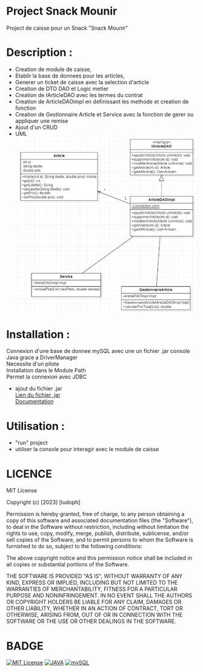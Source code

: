 # Project Snack Mounir

Project de caisse pour un Snack "Snack Mounir"

# Description :

- Creation de module de caisse,
- Etablir la base de donnees pour les articles,
- Generer un ticket de caisse avec la selection d'article
- Creation de DTO DAO et Logic metier
- Creation de IArticleDAO avec les termes du contrat
- Creation de ArticleDAOimpl en definissant les methode et creation de fonction
- Creation de Gestionnaire Article et Service avec la fonction de gerer ou appliquer une remise
- Ajout d'un CRUD
- UML <br>
  ![alt UML](https://github.com/Ludoph/learning-java-dao/blob/main/image/uml.png?raw=true)

# Installation :

Connexion d'une base de donnee mySQL avec une un fichier .jar console Java grace a DriverManager <br>
Necessite d'un pilote <br>
Installation dans le Module Path <br>
Permet la connexion avec JDBC <br>

- ajout du fichier .jar <br>
  <a href="https://dev.mysql.com/downloads/connector/j/" target="_blank">Lien du fichier .jar</a> <br>
  <a href="https://dev.mysql.com/doc/connector-j/8.0/en/connector-j-usagenotes-connect-drivermanager.html" target="_blank">Documentation</a>

# Utilisation :

- "run" project
- utiliser la console pour interagir avec le module de caisse

# LICENCE

MIT License

Copyright (c) [2023] [ludoph]

Permission is hereby granted, free of charge, to any person obtaining a copy
of this software and associated documentation files (the "Software"), to deal
in the Software without restriction, including without limitation the rights
to use, copy, modify, merge, publish, distribute, sublicense, and/or sell
copies of the Software, and to permit persons to whom the Software is
furnished to do so, subject to the following conditions:

The above copyright notice and this permission notice shall be included in all
copies or substantial portions of the Software.

THE SOFTWARE IS PROVIDED "AS IS", WITHOUT WARRANTY OF ANY KIND, EXPRESS OR
IMPLIED, INCLUDING BUT NOT LIMITED TO THE WARRANTIES OF MERCHANTABILITY,
FITNESS FOR A PARTICULAR PURPOSE AND NONINFRINGEMENT. IN NO EVENT SHALL THE
AUTHORS OR COPYRIGHT HOLDERS BE LIABLE FOR ANY CLAIM, DAMAGES OR OTHER
LIABILITY, WHETHER IN AN ACTION OF CONTRACT, TORT OR OTHERWISE, ARISING FROM,
OUT OF OR IN CONNECTION WITH THE SOFTWARE OR THE USE OR OTHER DEALINGS IN THE
SOFTWARE.

# BADGE

[![MIT License](https://img.shields.io/badge/License-MIT-green.svg)](https://choosealicense.com/licenses/mit/)
[![JAVA](https://img.shields.io/badge/Java-ED8B00?style=for-the-badge&logo=openjdk&logoColor=white)](https://opensource.org/licenses/)
[![mySQL](https://img.shields.io/badge/MySQL-005C84?style=for-the-badge&logo=mysql&logoColor=white)](http://www.gnu.org/licenses/agpl-3.0)
